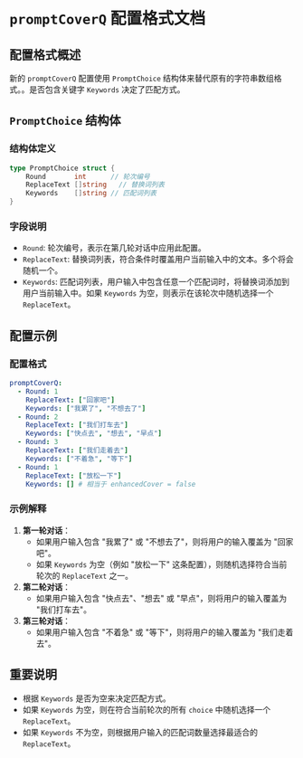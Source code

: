 #  `promptCoverQ` 配置格式文档

## 配置格式概述

新的 `promptCoverQ` 配置使用 `PromptChoice` 结构体来替代原有的字符串数组格式。。是否包含关键字 `Keywords` 决定了匹配方式。

## `PromptChoice` 结构体

### 结构体定义

```go
type PromptChoice struct {
    Round       int      // 轮次编号
    ReplaceText []string   // 替换词列表
    Keywords    []string // 匹配词列表
}
```

### 字段说明

- `Round`: 轮次编号，表示在第几轮对话中应用此配置。
- `ReplaceText`: 替换词列表，符合条件时覆盖用户当前输入中的文本。多个将会随机一个。
- `Keywords`: 匹配词列表，用户输入中包含任意一个匹配词时，将替换词添加到用户当前输入中。如果 `Keywords` 为空，则表示在该轮次中随机选择一个 `ReplaceText`。

## 配置示例

### 配置格式

```yaml
promptCoverQ:
  - Round: 1
    ReplaceText: ["回家吧"]
    Keywords: ["我累了", "不想去了"]
  - Round: 2
    ReplaceText: ["我们打车去"]
    Keywords: ["快点去", "想去", "早点"]
  - Round: 3
    ReplaceText: ["我们走着去"]
    Keywords: ["不着急", "等下"]
  - Round: 1
    ReplaceText: ["放松一下"]
    Keywords: [] # 相当于 enhancedCover = false
```

### 示例解释

1. **第一轮对话**：
   - 如果用户输入包含 "我累了" 或 "不想去了"，则将用户的输入覆盖为 "回家吧"。
   - 如果 `Keywords` 为空（例如 "放松一下" 这条配置），则随机选择符合当前轮次的 `ReplaceText` 之一。
2. **第二轮对话**：
   - 如果用户输入包含 "快点去"、"想去" 或 "早点"，则将用户的输入覆盖为 "我们打车去"。
3. **第三轮对话**：
   - 如果用户输入包含 "不着急" 或 "等下"，则将用户的输入覆盖为 "我们走着去"。

## 重要说明
- 根据 `Keywords` 是否为空来决定匹配方式。
- 如果 `Keywords` 为空，则在符合当前轮次的所有 `choice` 中随机选择一个 `ReplaceText`。
- 如果 `Keywords` 不为空，则根据用户输入的匹配词数量选择最适合的 `ReplaceText`。